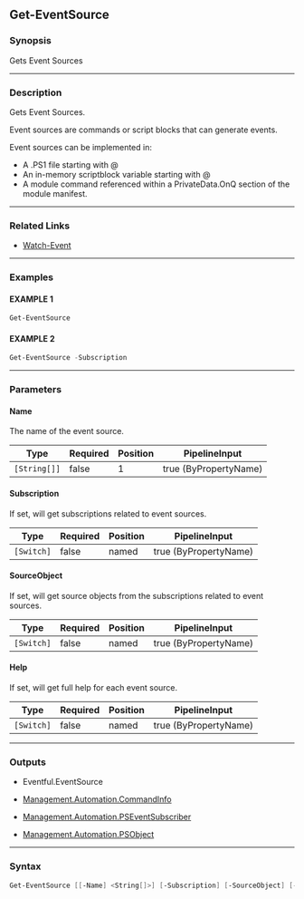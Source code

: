Get-EventSource
---------------




### Synopsis
Gets Event Sources



---


### Description

Gets Event Sources.

Event sources are commands or script blocks that can generate events.

Event sources can be implemented in:
* A .PS1 file starting with @
* An in-memory scriptblock variable starting with @
* A module command referenced within a PrivateData.OnQ section of the module manifest.



---


### Related Links
* [Watch-Event](Watch-Event.md)





---


### Examples
#### EXAMPLE 1
```PowerShell
Get-EventSource
```

#### EXAMPLE 2
```PowerShell
Get-EventSource -Subscription
```



---


### Parameters
#### **Name**

The name of the event source.






|Type        |Required|Position|PipelineInput        |
|------------|--------|--------|---------------------|
|`[String[]]`|false   |1       |true (ByPropertyName)|



#### **Subscription**

If set, will get subscriptions related to event sources.






|Type      |Required|Position|PipelineInput        |
|----------|--------|--------|---------------------|
|`[Switch]`|false   |named   |true (ByPropertyName)|



#### **SourceObject**

If set, will get source objects from the subscriptions related to event sources.






|Type      |Required|Position|PipelineInput        |
|----------|--------|--------|---------------------|
|`[Switch]`|false   |named   |true (ByPropertyName)|



#### **Help**

If set, will get full help for each event source.






|Type      |Required|Position|PipelineInput        |
|----------|--------|--------|---------------------|
|`[Switch]`|false   |named   |true (ByPropertyName)|





---


### Outputs
* Eventful.EventSource


* [Management.Automation.CommandInfo](https://learn.microsoft.com/en-us/dotnet/api/System.Management.Automation.CommandInfo)


* [Management.Automation.PSEventSubscriber](https://learn.microsoft.com/en-us/dotnet/api/System.Management.Automation.PSEventSubscriber)


* [Management.Automation.PSObject](https://learn.microsoft.com/en-us/dotnet/api/System.Management.Automation.PSObject)






---


### Syntax
```PowerShell
Get-EventSource [[-Name] <String[]>] [-Subscription] [-SourceObject] [-Help] [<CommonParameters>]
```
